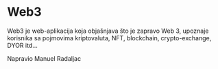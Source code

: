 # Web3
Web3 je web-aplikacija koja objašnjava što je zapravo Web 3, upoznaje korisnika sa pojmovima kriptovaluta, NFT, blockchain, crypto-exchange, DYOR itd... 

Napravio Manuel Radaljac

